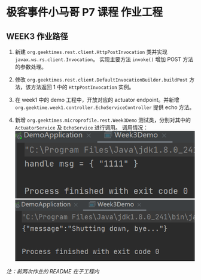 # 极客事件小马哥 P7 课程 作业工程

## WEEK3 作业路径
1. 新建 `org.geektimes.rest.client.HttpPostInvocation` 类并实现 `javax.ws.rs.client.Invocation`。
实现主要方法 `invoke()` 增加 POST 方法的参数处理。

2. 修改 `org.geektimes.rest.client.DefaultInvocationBuilder.buildPost` 方法，该方法返回 1 中的 `HttpPostInvocation` 实例。

3. 在 week1 中的 demo 工程中，开放对应的 actuator endpoint。并新增 `org.geektime.week1.controller.EchoServiceController` 
   提供 echo 方法。
   
4. 新增 `org.geektimes.microprofile.rest.Week3Demo` 测试类，分别对其中的 `ActuatorService` 及 `EchoService` 进行调用。
调用情况：
   ![img.png](img.png)
   ![img_1.png](img_1.png)
   
*注：前两次作业的 README 在子工程内*
